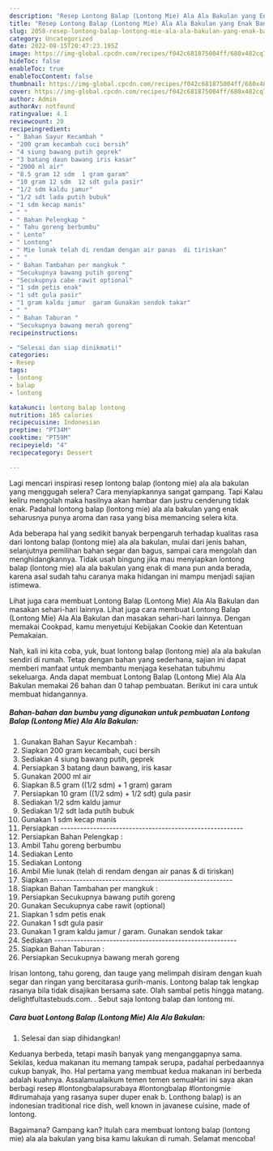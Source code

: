 ```yaml
---
description: "Resep Lontong Balap (Lontong Mie) Ala Ala Bakulan yang Enak Banget, Buat Buka Puasa Sempurna"
title: "Resep Lontong Balap (Lontong Mie) Ala Ala Bakulan yang Enak Banget, Buat Buka Puasa Sempurna"
slug: 2058-resep-lontong-balap-lontong-mie-ala-ala-bakulan-yang-enak-banget-buat-buka-puasa-sempurna
category: Uncategorized
date: 2022-08-15T20:47:23.195Z
image: https://img-global.cpcdn.com/recipes/f042c681875004ff/680x482cq70/lontong-balap-lontong-mie-ala-ala-bakulan-foto-resep-utama.jpg
hideToc: false
enableToc: true
enableTocContent: false
thumbnail: https://img-global.cpcdn.com/recipes/f042c681875004ff/680x482cq70/lontong-balap-lontong-mie-ala-ala-bakulan-foto-resep-utama.jpg
cover: https://img-global.cpcdn.com/recipes/f042c681875004ff/680x482cq70/lontong-balap-lontong-mie-ala-ala-bakulan-foto-resep-utama.jpg
author: Admin
authorAv: notfound
ratingvalue: 4.1
reviewcount: 20
recipeingredient:
- " Bahan Sayur Kecambah "
- "200 gram kecambah cuci bersih"
- "4 siung bawang putih geprek"
- "3 batang daun bawang iris kasar"
- "2000 ml air"
- "8.5 gram 12 sdm  1 gram garam"
- "10 gram 12 sdm  12 sdt gula pasir"
- "1/2 sdm kaldu jamur"
- "1/2 sdt lada putih bubuk"
- "1 sdm kecap manis"
- " "
- " Bahan Pelengkap "
- " Tahu goreng berbumbu"
- " Lento"
- " Lontong"
- " Mie lunak telah di rendam dengan air panas  di tiriskan"
- " "
- " Bahan Tambahan per mangkuk "
- "Secukupnya bawang putih goreng"
- "Secukupnya cabe rawit optional"
- "1 sdm petis enak"
- "1 sdt gula pasir"
- "1 gram kaldu jamur  garam Gunakan sendok takar"
- " "
- " Bahan Taburan "
- "Secukupnya bawang merah goreng"
recipeinstructions:

- "Selesai dan siap dinikmati!"
categories:
- Resep
tags:
- lontong
- balap
- lontong

katakunci: lontong balap lontong 
nutrition: 165 calories
recipecuisine: Indonesian
preptime: "PT34M"
cooktime: "PT59M"
recipeyield: "4"
recipecategory: Dessert

---
```



Lagi mencari inspirasi resep lontong balap (lontong mie) ala ala bakulan yang menggugah selera? Cara menyiapkannya sangat gampang. Tapi Kalau keliru mengolah maka hasilnya akan hambar dan justru cenderung tidak enak. Padahal lontong balap (lontong mie) ala ala bakulan yang enak seharusnya punya aroma dan rasa yang bisa memancing selera kita.


Ada beberapa hal yang sedikit banyak berpengaruh terhadap kualitas rasa dari lontong balap (lontong mie) ala ala bakulan, mulai dari jenis bahan, selanjutnya pemilihan bahan segar dan bagus, sampai cara mengolah dan menghidangkannya. Tidak usah bingung jika mau menyiapkan lontong balap (lontong mie) ala ala bakulan yang enak di mana pun anda berada, karena asal sudah tahu caranya maka hidangan ini mampu menjadi sajian istimewa.

Lihat juga cara membuat Lontong Balap (Lontong Mie) Ala Ala Bakulan dan masakan sehari-hari lainnya. Lihat juga cara membuat Lontong Balap (Lontong Mie) Ala Ala Bakulan dan masakan sehari-hari lainnya. Dengan memakai Cookpad, kamu menyetujui Kebijakan Cookie dan Ketentuan Pemakaian.


Nah, kali ini kita coba, yuk, buat lontong balap (lontong mie) ala ala bakulan sendiri di rumah. Tetap dengan bahan yang sederhana, sajian ini dapat memberi manfaat untuk membantu menjaga kesehatan tubuhmu sekeluarga. Anda dapat membuat Lontong Balap (Lontong Mie) Ala Ala Bakulan memakai 26 bahan dan 0 tahap pembuatan. Berikut ini cara untuk membuat hidangannya.

<!--inarticleads1-->

##### Bahan-bahan dan bumbu yang digunakan untuk pembuatan Lontong Balap (Lontong Mie) Ala Ala Bakulan:

1. Gunakan  Bahan Sayur Kecambah :
1. Siapkan 200 gram kecambah, cuci bersih
1. Sediakan 4 siung bawang putih, geprek
1. Persiapkan 3 batang daun bawang, iris kasar
1. Gunakan 2000 ml air
1. Siapkan 8.5 gram ((1/2 sdm) + 1 gram) garam
1. Persiapkan 10 gram ((1/2 sdm) + 1/2 sdt) gula pasir
1. Sediakan 1/2 sdm kaldu jamur
1. Sediakan 1/2 sdt lada putih bubuk
1. Gunakan 1 sdm kecap manis
1. Persiapkan  --------------------------------------------------------
1. Persiapkan  Bahan Pelengkap :
1. Ambil  Tahu goreng berbumbu
1. Sediakan  Lento
1. Sediakan  Lontong
1. Ambil  Mie lunak (telah di rendam dengan air panas &amp; di tiriskan)
1. Siapkan  --------------------------------------------------------
1. Siapkan  Bahan Tambahan per mangkuk :
1. Persiapkan Secukupnya bawang putih goreng
1. Gunakan Secukupnya cabe rawit (optional)
1. Siapkan 1 sdm petis enak
1. Gunakan 1 sdt gula pasir
1. Gunakan 1 gram kaldu jamur / garam. Gunakan sendok takar
1. Sediakan  --------------------------------------------------------
1. Siapkan  Bahan Taburan :
1. Persiapkan Secukupnya bawang merah goreng


Irisan lontong, tahu goreng, dan tauge yang melimpah disiram dengan kuah segar dan ringan yang bercitarasa gurih-manis. Lontong balap tak lengkap rasanya bila tidak disajikan bersama sate. Olah sambal petis hingga matang. delightfultastebuds.com. . Sebut saja lontong balap dan lontong mi. 

<!--inarticleads2-->

##### Cara buat Lontong Balap (Lontong Mie) Ala Ala Bakulan:


1. Selesai dan siap dihidangkan!

Keduanya berbeda, tetapi masih banyak yang menganggapnya sama. Sekilas, kedua makanan itu memang tampak serupa, padahal perbedaannya cukup banyak, lho. Hal pertama yang membuat kedua makanan ini berbeda adalah kuahnya. Assalamualaikum temen temen semuaHari ini saya akan berbagi resep #lontongbalapsurabaya #lontongbalap #lontongmie #dirumahaja yang rasanya super duper enak b. Lonthong balap) is an indonesian traditional rice dish, well known in javanese cuisine, made of lontong. 

Bagaimana? Gampang kan? Itulah cara membuat lontong balap (lontong mie) ala ala bakulan yang bisa kamu lakukan di rumah. Selamat mencoba!
